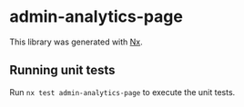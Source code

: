 # admin-analytics-page

This library was generated with [Nx](https://nx.dev).

## Running unit tests

Run `nx test admin-analytics-page` to execute the unit tests.
